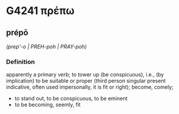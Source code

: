 # G4241 πρέπω

## prépō

_(prep'-o | PREH-poh | PRAY-poh)_

### Definition

apparently a primary verb; to tower up (be conspicuous), i.e., (by implication) to be suitable or proper (third person singular present indicative, often used impersonally, it is fit or right); become, comely; 

- to stand out, to be conspicuous, to be eminent
- to be becoming, seemly, fit
